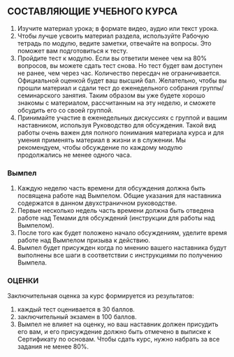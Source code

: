 ## СОСТАВЛЯЮЩИЕ УЧЕБНОГО КУРСА

1. Изучите материал урока; в формате видео, аудио или текст урока.2. Чтобы лучше усвоить материал раздела, используйте Рабочую тетрадь по модулю, ведите заметки, отвечайте на вопросы. Это поможет вам подготовиться к тесту.3. Пройдите тест к модулю. Если вы ответили менее чем на 80% вопросов, вы можете сдать тест снова. Но тест будет вам доступен не ранее, чем через час. Количество пересдач не ограничивается. Официальной оценкой будет ваш высший бал. Желательно, чтобы вы прошли материал и сдали тест до еженедельного собрания группы/семинарского занятия. Таким образом вы уже будете хорошо знакомы с материалом, рассчитанным на эту неделю, и сможете обсудить его со своей группой.4. Принимайте участие в еженедельных дискуссиях с группой и вашим наставником, используя Руководство для обсуждения. Такой вид работы очень важен дляполного понимания материала курса и для умения применять материал в жизни и в служении. Мы рекомендуем, чтобы обсуждение по каждому модулю продолжались не менее одного часа.

### Вымпел

1. Каждую неделю часть времени для обсуждения должна быть посвящена работе над Вымпелом. Общие указания для наставника содержатся в данном двухстраничном руководстве.2. Первые несколько недель часть времени должна быть отведена работе над Темами для обсуждений (инструкции для работы над Вымпелом).3. После того как будет положено начало обсуждениям, уделите время работе над Вымпелом призыва к действию.4. Вымпел будет присужден когда по мнению вашего наставника будут выполнены все шаги в соответствии с инструкциями по получению Вымпела.

### ОЦЕНКИ

Заключительная оценка за курс формируется из результатов:1. каждый тест оценивается в 30 баллов.2. заключительный экзамен в 100 баллов.3. Вымпел не влияет на оценку, но ваш наставник должен присудить его вам, и его присуждение должно быть отмечено в выписке к Сертификату по основам.Чтобы сдать курс, нужно набрать за все задания не менее 80%.